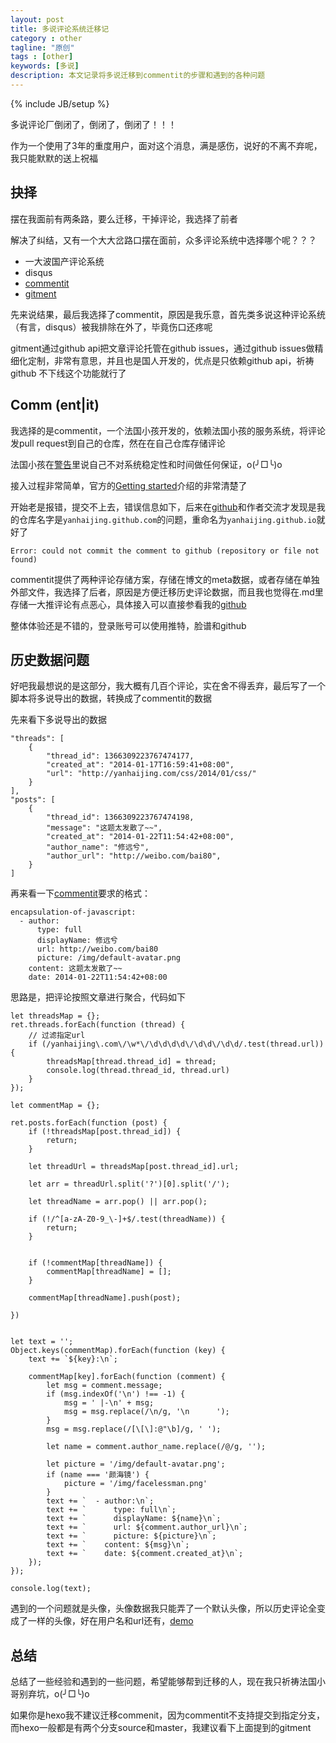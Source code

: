 ```yaml
---
layout: post
title: 多说评论系统迁移记
category : other
tagline: "原创"
tags : [other]
keywords: [多说]
description: 本文记录将多说迁移到commentit的步骤和遇到的各种问题
---
```

{% include JB/setup %}

多说评论厂倒闭了，倒闭了，倒闭了！！！

作为一个使用了3年的重度用户，面对这个消息，满是感伤，说好的不离不弃呢，我只能默默的送上祝福

## 抉择
摆在我面前有两条路，要么迁移，干掉评论，我选择了前者

解决了纠结，又有一个大大岔路口摆在面前，众多评论系统中选择哪个呢？？？

- 一大波国产评论系统
- disqus
- [commentit](https://commentit.io/)
- [gitment](https://github.com/imsun/gitment)

先来说结果，最后我选择了commentit，原因是我乐意，首先类多说这种评论系统（有言，disqus）被我排除在外了，毕竟伤口还疼呢

gitment通过github api把文章评论托管在github issues，通过github issues做精细化定制，非常有意思，并且也是国人开发的，优点是只依赖github api，祈祷github 不下线这个功能就行了

## Comm (ent|it)
我选择的是commentit，一个法国小孩开发的，依赖法国小孩的服务系统，将评论发pull request到自己的仓库，然在在自己仓库存储评论

法国小孩在[警告](https://commentit.io/tos)里说自己不对系统稳定性和时间做任何保证，o(╯□╰)o

接入过程非常简单，官方的[Getting started](https://commentit.io/getting-started)介绍的非常清楚了

开始老是报错，提交不上去，错误信息如下，后来在[github](https://github.com/guilro/commentit/issues/9)和作者交流才发现是我的仓库名字是`yanhaijing.github.com`的问题，重命名为`yanhaijing.github.io`就好了

    Error: could not commit the comment to github (repository or file not found) 

commentit提供了两种评论存储方案，存储在博文的meta数据，或者存储在单独外部文件，我选择了后者，原因是方便迁移历史评论数据，而且我也觉得在.md里存储一大推评论有点恶心，具体接入可以直接参看我的[github](https://github.com/yanhaijing/yanhaijing.github.io/blob/master/_includes/JB/comments-providers/commentit)

整体体验还是不错的，登录账号可以使用推特，脸谱和github

## 历史数据问题
好吧我最想说的是这部分，我大概有几百个评论，实在舍不得丢弃，最后写了一个脚本将多说导出的数据，转换成了commentit的数据

先来看下多说导出的数据

    "threads": [
        {
            "thread_id": 1366309223767474177,
            "created_at": "2014-01-17T16:59:41+08:00",
            "url": "http://yanhaijing.com/css/2014/01/css/"
        }
    ],
    "posts": [
        {
            "thread_id": 1366309223767474198,
            "message": "这题太发散了~~",
            "created_at": "2014-01-22T11:54:42+08:00",
            "author_name": "修远兮",
            "author_url": "http://weibo.com/bai80",
        }
    ]

再来看一下[commentit](https://github.com/yanhaijing/yanhaijing.github.io/blob/master/_data/comments.yml)要求的格式：

    encapsulation-of-javascript:
      - author:
          type: full
          displayName: 修远兮
          url: http://weibo.com/bai80
          picture: /img/default-avatar.png
        content: 这题太发散了~~
        date: 2014-01-22T11:54:42+08:00

思路是，把评论按照文章进行聚合，代码如下

    let threadsMap = {};
    ret.threads.forEach(function (thread) {
        // 过滤指定url
        if (/yanhaijing\.com\/\w*\/\d\d\d\d\/\d\d\/\d\d/.test(thread.url)) {
            threadsMap[thread.thread_id] = thread;
            console.log(thread.thread_id, thread.url)
        }
    });

    let commentMap = {};

    ret.posts.forEach(function (post) {
        if (!threadsMap[post.thread_id]) {
            return;
        }

        let threadUrl = threadsMap[post.thread_id].url;

        let arr = threadUrl.split('?')[0].split('/');

        let threadName = arr.pop() || arr.pop();

        if (!/^[a-zA-Z0-9_\-]+$/.test(threadName)) {
            return;
        }


        if (!commentMap[threadName]) {
            commentMap[threadName] = [];
        }

        commentMap[threadName].push(post);

    })
    

    let text = '';
    Object.keys(commentMap).forEach(function (key) {
        text += `${key}:\n`;

        commentMap[key].forEach(function (comment) {
            let msg = comment.message;
            if (msg.indexOf('\n') !== -1) {
                msg = ' |-\n' + msg;
                msg = msg.replace(/\n/g, '\n      ');
            }
            msg = msg.replace(/[\[\]:@"\b]/g, ' ');

            let name = comment.author_name.replace(/@/g, '');

            let picture = '/img/default-avatar.png';
            if (name === '颜海镜') {
                picture = '/img/facelessman.png'
            }
            text += `  - author:\n`;
            text += `      type: full\n`;
            text += `      displayName: ${name}\n`;
            text += `      url: ${comment.author_url}\n`;
            text += `      picture: ${picture}\n`;
            text += `    content: ${msg}\n`;
            text += `    date: ${comment.created_at}\n`;
        });
    });

    console.log(text);

遇到的一个问题就是头像，头像数据我只能弄了一个默认头像，所以历史评论全变成了一样的头像，好在用户名和url还有，[demo](http://yanhaijing.com/tool/2016/06/30/my-sublime3/)

## 总结
总结了一些经验和遇到的一些问题，希望能够帮到迁移的人，现在我只祈祷法国小哥别弃坑，o(╯□╰)o

如果你是hexo我不建议迁移commenit，因为commentit不支持提交到指定分支，而hexo一般都是有两个分支source和master，我建议看下上面提到的gitment
